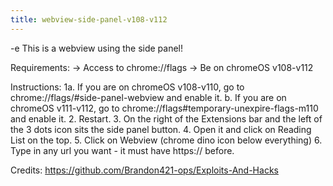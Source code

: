 ```yaml
---
title: webview-side-panel-v108-v112
---
```


-e 
This is a webview using the side panel!

Requirements:
-> Access to chrome://flags
-> Be on chromeOS v108-v112

Instructions:
1a. If you are on chromeOS v108-v110, go to chrome://flags/#side-panel-webview and enable it.
 b. If you are on chromeOS v111-v112, go to chrome://flags#temporary-unexpire-flags-m110 and enable it.
2. Restart.
3. On the right of the Extensions bar and the left of the 3 dots icon sits the side panel button.
4. Open it and click on Reading List on the top.
5. Click on Webview (chrome dino icon below everything)
6. Type in any url you want - it must have https:// before.

Credits:
https://github.com/Brandon421-ops/Exploits-And-Hacks
